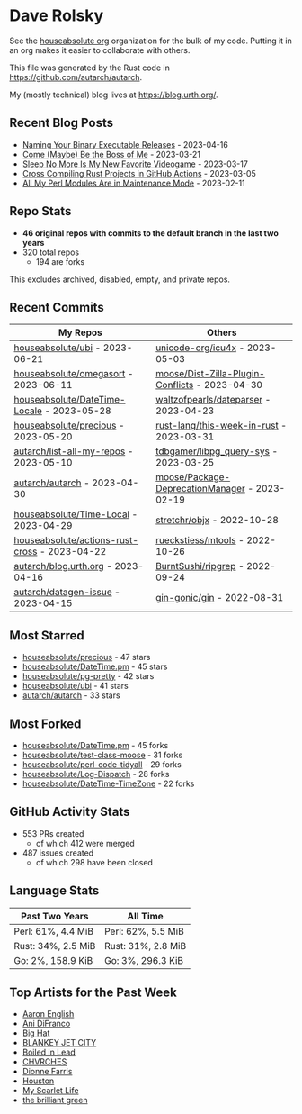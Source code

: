 
# Dave Rolsky

See the [houseabsolute org](https://github.com/houseabsolute) organization for
the bulk of my code. Putting it in an org makes it easier to collaborate with
others.

This file was generated by the Rust code in
https://github.com/autarch/autarch.

My (mostly technical) blog lives at https://blog.urth.org/.

## Recent Blog Posts

- [Naming Your Binary Executable Releases](https://blog.urth.org/2023/04/16/naming-your-binary-executable-releases/) - 2023-04-16
- [Come (Maybe) Be the Boss of Me](https://blog.urth.org/2023/03/21/come-maybe-be-the-boss-of-me/) - 2023-03-21
- [Sleep No More Is My New Favorite Videogame](https://blog.urth.org/2023/03/17/sleep-no-more-is-my-new-favorite-videogame/) - 2023-03-17
- [Cross Compiling Rust Projects in GitHub Actions](https://blog.urth.org/2023/03/05/cross-compiling-rust-projects-in-github-actions/) - 2023-03-05
- [All My Perl Modules Are in Maintenance Mode](https://blog.urth.org/2023/02/11/all-my-perl-modules-are-in-maintenance-mode/) - 2023-02-11


## Repo Stats
- **46 original repos with commits to the default branch in the last two years**
- 320 total repos
  - 194 are forks

This excludes archived, disabled, empty, and private repos.

## Recent Commits
| My Repos | Others |
|----------|--------|
| [houseabsolute/ubi](https://github.com/houseabsolute/ubi) - 2023-06-21              | [unicode-org/icu4x](https://github.com/unicode-org/icu4x) - 2023-05-03                |
| [houseabsolute/omegasort](https://github.com/houseabsolute/omegasort) - 2023-06-11              | [moose/Dist-Zilla-Plugin-Conflicts](https://github.com/moose/Dist-Zilla-Plugin-Conflicts) - 2023-04-30                |
| [houseabsolute/DateTime-Locale](https://github.com/houseabsolute/DateTime-Locale) - 2023-05-28              | [waltzofpearls/dateparser](https://github.com/waltzofpearls/dateparser) - 2023-04-23                |
| [houseabsolute/precious](https://github.com/houseabsolute/precious) - 2023-05-20              | [rust-lang/this-week-in-rust](https://github.com/rust-lang/this-week-in-rust) - 2023-03-31                |
| [autarch/list-all-my-repos](https://github.com/autarch/list-all-my-repos) - 2023-05-10              | [tdbgamer/libpg_query-sys](https://github.com/tdbgamer/libpg_query-sys) - 2023-03-25                |
| [autarch/autarch](https://github.com/autarch/autarch) - 2023-04-30              | [moose/Package-DeprecationManager](https://github.com/moose/Package-DeprecationManager) - 2023-02-19                |
| [houseabsolute/Time-Local](https://github.com/houseabsolute/Time-Local) - 2023-04-29              | [stretchr/objx](https://github.com/stretchr/objx) - 2022-10-28                |
| [houseabsolute/actions-rust-cross](https://github.com/houseabsolute/actions-rust-cross) - 2023-04-22              | [rueckstiess/mtools](https://github.com/rueckstiess/mtools) - 2022-10-26                |
| [autarch/blog.urth.org](https://github.com/autarch/blog.urth.org) - 2023-04-16              | [BurntSushi/ripgrep](https://github.com/BurntSushi/ripgrep) - 2022-09-24                |
| [autarch/datagen-issue](https://github.com/autarch/datagen-issue) - 2023-04-15              | [gin-gonic/gin](https://github.com/gin-gonic/gin) - 2022-08-31                |


## Most Starred
- [houseabsolute/precious](https://github.com/houseabsolute/precious) - 47 stars
- [houseabsolute/DateTime.pm](https://github.com/houseabsolute/DateTime.pm) - 45 stars
- [houseabsolute/pg-pretty](https://github.com/houseabsolute/pg-pretty) - 42 stars
- [houseabsolute/ubi](https://github.com/houseabsolute/ubi) - 41 stars
- [autarch/autarch](https://github.com/autarch/autarch) - 33 stars


## Most Forked
- [houseabsolute/DateTime.pm](https://github.com/houseabsolute/DateTime.pm) - 45 forks
- [houseabsolute/test-class-moose](https://github.com/houseabsolute/test-class-moose) - 31 forks
- [houseabsolute/perl-code-tidyall](https://github.com/houseabsolute/perl-code-tidyall) - 29 forks
- [houseabsolute/Log-Dispatch](https://github.com/houseabsolute/Log-Dispatch) - 28 forks
- [houseabsolute/DateTime-TimeZone](https://github.com/houseabsolute/DateTime-TimeZone) - 22 forks


## GitHub Activity Stats
- 553 PRs created
  - of which 412 were merged
- 487 issues created
  - of which 298 have been closed

## Language Stats
| Past Two Years        | All Time                |
|-----------------------|-------------------------|
| Perl: 61%, 4.4 MiB              | Perl: 62%, 5.5 MiB                |
| Rust: 34%, 2.5 MiB              | Rust: 31%, 2.8 MiB                |
| Go: 2%, 158.9 KiB              | Go: 3%, 296.3 KiB                |


## Top Artists for the Past Week
* [Aaron English](https://musicbrainz.org/artist/4204913b-bcdb-4886-841a-e24c9123e233)
* [Ani DiFranco](https://musicbrainz.org/artist/a7bdc71f-697a-45d9-92b2-a01fbbe50272)
* [Big Hat](https://musicbrainz.org/artist/5c404a8a-abc7-466b-b5ff-08cf3b4cc75c)
* [BLANKEY JET CITY](https://musicbrainz.org/artist/9eab62e8-99f7-4aac-ab10-5192bd8f2807)
* [Boiled in Lead](https://musicbrainz.org/artist/a22d7273-a0ec-4d1d-946b-6deede29886d)
* [CHVRCHΞS](https://musicbrainz.org/artist/6a93afbb-257f-4166-b389-9f2a1e5c5df8)
* [Dionne Farris](https://musicbrainz.org/artist/b03fc204-7564-4ceb-8b9a-aaac372a8911)
* [Houston](https://musicbrainz.org/artist/7b856335-76b2-4787-86ea-c2619383cbb7)
* [My Scarlet Life](https://musicbrainz.org/artist/ab608a14-05c3-42e6-80f0-57e238011058)
* [the brilliant green](https://musicbrainz.org/artist/768ecb0b-bcc8-4c99-9f2d-54a13f33c5f6)

